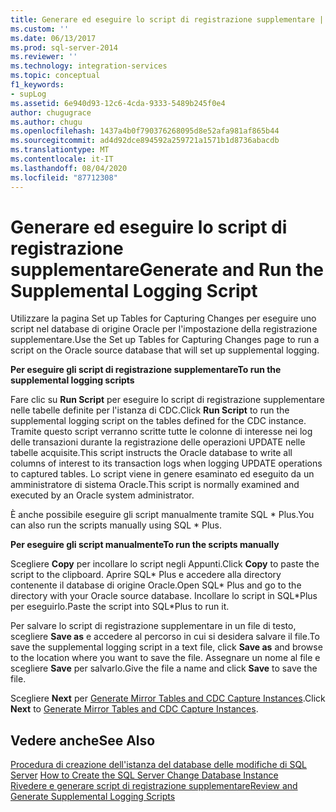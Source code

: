 ```yaml
---
title: Generare ed eseguire lo script di registrazione supplementare | Microsoft Docs
ms.custom: ''
ms.date: 06/13/2017
ms.prod: sql-server-2014
ms.reviewer: ''
ms.technology: integration-services
ms.topic: conceptual
f1_keywords:
- supLog
ms.assetid: 6e940d93-12c6-4cda-9333-5489b245f0e4
author: chugugrace
ms.author: chugu
ms.openlocfilehash: 1437a4b0f790376268095d8e52afa981af865b44
ms.sourcegitcommit: ad4d92dce894592a259721a1571b1d8736abacdb
ms.translationtype: MT
ms.contentlocale: it-IT
ms.lasthandoff: 08/04/2020
ms.locfileid: "87712308"
---
```

# <a name="generate-and-run-the-supplemental-logging-script"></a><span data-ttu-id="094e5-102">Generare ed eseguire lo script di registrazione supplementare</span><span class="sxs-lookup"><span data-stu-id="094e5-102">Generate and Run the Supplemental Logging Script</span></span>
  <span data-ttu-id="094e5-103">Utilizzare la pagina Set up Tables for Capturing Changes per eseguire uno script nel database di origine Oracle per l'impostazione della registrazione supplementare.</span><span class="sxs-lookup"><span data-stu-id="094e5-103">Use the Set up Tables for Capturing Changes page to run a script on the Oracle source database that will set up supplemental logging.</span></span>  
  
 <span data-ttu-id="094e5-104">**Per eseguire gli script di registrazione supplementare**</span><span class="sxs-lookup"><span data-stu-id="094e5-104">**To run the supplemental logging scripts**</span></span>  
  
 <span data-ttu-id="094e5-105">Fare clic su **Run Script** per eseguire lo script di registrazione supplementare nelle tabelle definite per l'istanza di CDC.</span><span class="sxs-lookup"><span data-stu-id="094e5-105">Click **Run Script** to run the supplemental logging script on the tables defined for the CDC instance.</span></span> <span data-ttu-id="094e5-106">Tramite questo script verranno scritte tutte le colonne di interesse nei log delle transazioni durante la registrazione delle operazioni UPDATE nelle tabelle acquisite.</span><span class="sxs-lookup"><span data-stu-id="094e5-106">This script instructs the Oracle database to write all columns of interest to its transaction logs when logging UPDATE operations to captured tables.</span></span> <span data-ttu-id="094e5-107">Lo script viene in genere esaminato ed eseguito da un amministratore di sistema Oracle.</span><span class="sxs-lookup"><span data-stu-id="094e5-107">This script is normally examined and executed by an Oracle system administrator.</span></span>  
  
 <span data-ttu-id="094e5-108">È anche possibile eseguire gli script manualmente tramite SQL \* Plus.</span><span class="sxs-lookup"><span data-stu-id="094e5-108">You can also run the scripts manually using SQL \* Plus.</span></span>  
  
 <span data-ttu-id="094e5-109">**Per eseguire gli script manualmente**</span><span class="sxs-lookup"><span data-stu-id="094e5-109">**To run the scripts manually**</span></span>  
  
 <span data-ttu-id="094e5-110">Scegliere **Copy** per incollare lo script negli Appunti.</span><span class="sxs-lookup"><span data-stu-id="094e5-110">Click **Copy** to paste the script to the clipboard.</span></span> <span data-ttu-id="094e5-111">Aprire SQL\* Plus e accedere alla directory contenente il database di origine Oracle.</span><span class="sxs-lookup"><span data-stu-id="094e5-111">Open SQL\* Plus and go to the directory with your Oracle source database.</span></span> <span data-ttu-id="094e5-112">Incollare lo script in SQL\*Plus per eseguirlo.</span><span class="sxs-lookup"><span data-stu-id="094e5-112">Paste the script into SQL\*Plus to run it.</span></span>  
  
 <span data-ttu-id="094e5-113">Per salvare lo script di registrazione supplementare in un file di testo, scegliere **Save as** e accedere al percorso in cui si desidera salvare il file.</span><span class="sxs-lookup"><span data-stu-id="094e5-113">To save the supplemental logging script in a text file, click **Save as** and browse to the location where you want to save the file.</span></span> <span data-ttu-id="094e5-114">Assegnare un nome al file e scegliere **Save** per salvarlo.</span><span class="sxs-lookup"><span data-stu-id="094e5-114">Give the file a name and click **Save** to save the file.</span></span>  
  
 <span data-ttu-id="094e5-115">Scegliere **Next** per [Generate Mirror Tables and CDC Capture Instances](generate-mirror-tables-and-cdc-capture-instances.md).</span><span class="sxs-lookup"><span data-stu-id="094e5-115">Click **Next** to [Generate Mirror Tables and CDC Capture Instances](generate-mirror-tables-and-cdc-capture-instances.md).</span></span>  
  
## <a name="see-also"></a><span data-ttu-id="094e5-116">Vedere anche</span><span class="sxs-lookup"><span data-stu-id="094e5-116">See Also</span></span>  
 <span data-ttu-id="094e5-117">[Procedura di creazione dell'istanza del database delle modifiche di SQL Server](how-to-create-the-sql-server-change-database-instance.md) </span><span class="sxs-lookup"><span data-stu-id="094e5-117">[How to Create the SQL Server Change Database Instance](how-to-create-the-sql-server-change-database-instance.md) </span></span>  
 [<span data-ttu-id="094e5-118">Rivedere e generare script di registrazione supplementare</span><span class="sxs-lookup"><span data-stu-id="094e5-118">Review and Generate Supplemental Logging Scripts</span></span>](review-and-generate-supplemental-logging-scripts.md)  
  
  
